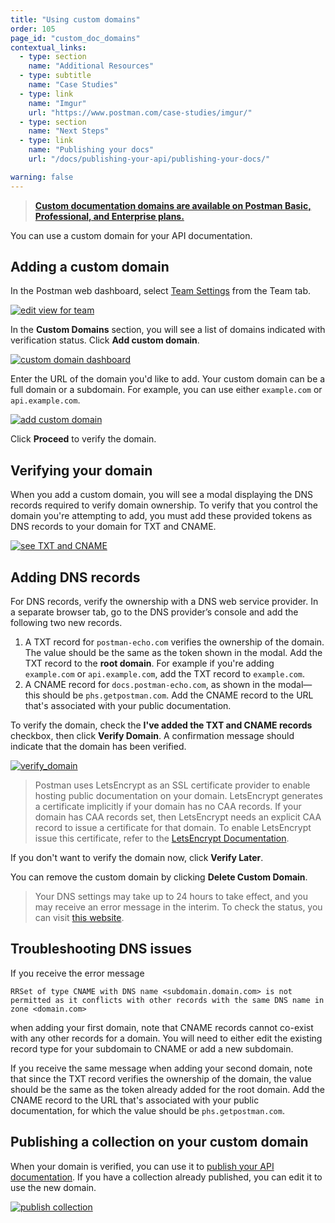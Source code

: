 ```yaml
---
title: "Using custom domains"
order: 105
page_id: "custom_doc_domains"
contextual_links:
  - type: section
    name: "Additional Resources"
  - type: subtitle
    name: "Case Studies"
  - type: link
    name: "Imgur"
    url: "https://www.postman.com/case-studies/imgur/"
  - type: section
    name: "Next Steps"
  - type: link
    name: "Publishing your docs"
    url: "/docs/publishing-your-api/publishing-your-docs/"

warning: false
---
```


> __[Custom documentation domains are available on Postman Basic, Professional, and Enterprise plans.](https://www.postman.com/pricing)__

You can use a custom domain for your API documentation.

## Adding a custom domain

In the Postman web dashboard, select [Team Settings](https://go.postman.co/settings/team/general) from the Team tab.

[![edit view for team](https://assets.postman.com/postman-docs/edit-team-profile-a.jpg)](https://assets.postman.com/postman-docs/edit-team-profile-a.jpg)

In the __Custom Domains__ section, you will see a list of domains indicated with verification status. Click __Add custom domain__.

[![custom domain dashboard](https://assets.postman.com/postman-docs/dashboard-view-custom-domains-v9.1.jpg)](https://assets.postman.com/postman-docs/dashboard-view-custom-domains-v9.1.jpg)

Enter the URL of the domain you'd like to add. Your custom domain can be a full domain or a subdomain. For example, you can use either `example.com` or `api.example.com`.

[![add custom domain](https://assets.postman.com/postman-docs/add-custom-domain-v9.1.jpg)](https://assets.postman.com/postman-docs/add-custom-domain-v9.1.jpg)

Click __Proceed__ to verify the domain.

## Verifying your domain

When you add a custom domain, you will see a modal displaying the DNS records required to verify domain ownership. To verify that you control the domain you're attempting to add, you must add these provided tokens as DNS records to your domain for TXT and CNAME.

[![see TXT and CNAME](https://assets.postman.com/postman-docs/verfication-tokens-1.jpg)](https://assets.postman.com/postman-docs/verfication-tokens-1.jpg)

## Adding DNS records

For DNS records, verify the ownership with a DNS web service provider. In a separate browser tab, go to the DNS provider’s console and add the following two new records.

1. A TXT record for `postman-echo.com` verifies the ownership of the domain. The value should be the same as the token shown in the modal. Add the TXT record to the __root domain__. For example if you're adding `example.com` or `api.example.com`, add the TXT record to `example.com`.
2. A CNAME record for `docs.postman-echo.com`, as shown in the modal—this should be `phs.getpostman.com`. Add the CNAME record to the URL that's associated with your public documentation.

To verify the domain, check the __I've added the TXT and CNAME records__ checkbox, then click __Verify Domain__. A confirmation message should indicate that the domain has been verified.

[![verify_domain](https://assets.postman.com/postman-docs/docs-verify-domain-1.jpg)](https://assets.postman.com/postman-docs/docs-verify-domain-1.jpg)

> Postman uses LetsEncrypt as an SSL certificate provider to enable hosting public documentation on your domain. LetsEncrypt generates a certificate implicitly if your domain has no CAA records. If your domain has CAA records set, then LetsEncrypt needs an explicit CAA record to issue a certificate for that domain. To enable LetsEncrypt issue this certificate, refer to the [LetsEncrypt Documentation](https://letsencrypt.org/docs/caa/).

If you don't want to verify the domain now, click __Verify Later__.

You can remove the custom domain by clicking __Delete Custom Domain__.

> Your DNS settings may take up to 24 hours to take effect, and you may receive an error message in the interim. To check the status, you can visit [this website](https://www.whatsmydns.net/).

## Troubleshooting DNS issues

If you receive the error message

```
RRSet of type CNAME with DNS name <subdomain.domain.com> is not permitted as it conflicts with other records with the same DNS name in zone <domain.com>
```

when adding your first domain, note that CNAME records cannot co-exist with any other records for a domain. You will need to either edit the existing record type for your subdomain to CNAME or add a new subdomain.

If you receive the same message when adding your second domain, note that since the TXT record verifies the ownership of the domain, the value should be the same as the token already added for the root domain. Add the CNAME record to the URL that's associated with your public documentation, for which the value should be `phs.getpostman.com`.

## Publishing a collection on your custom domain

When your domain is verified, you can use it to [publish your API documentation](/docs/publishing-your-api/publishing-your-docs/). If you have a collection already published, you can edit it to use the new domain.

[![publish collection](https://assets.postman.com/postman-docs/publish-collection-edit-1.jpg)](https://assets.postman.com/postman-docs/publish-collection-edit-1.jpg)
